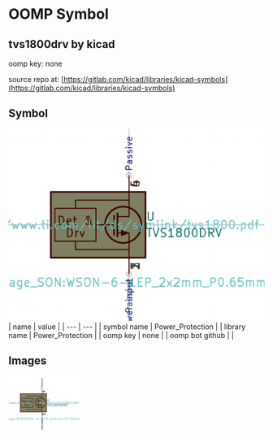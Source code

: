 # OOMP Symbol  
## tvs1800drv  by kicad  
  
oomp key: none  
  
source repo at: [https://gitlab.com/kicad/libraries/kicad-symbols](https://gitlab.com/kicad/libraries/kicad-symbols)  
## Symbol  
  
[![working.png](working_600.png)](working.png)  
| name | value | 
| --- | --- | 
| symbol name | Power_Protection | 
| library name | Power_Protection | 
| oomp key | none | 
| oomp bot github |  | 
## Images  
  
[![working.png](working_140.png)](working.png)  
